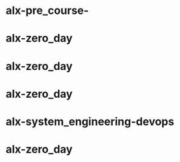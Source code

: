 # alx-pre_course-
# alx-zero_day
# alx-zero_day
# alx-zero_day
# alx-system_engineering-devops
# alx-zero_day
